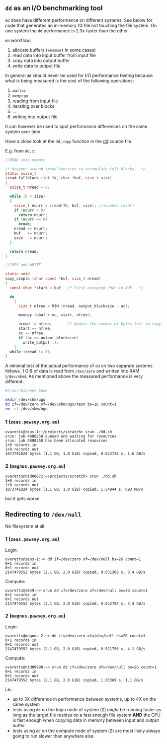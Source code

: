 ## `dd` as an I/O benchmarking tool

`dd` does have different performance on different systems.
See below for code that generates an in-memory 1G file not touching the file system.
On one system the `dd` performance is 2.3x faster than the other.

`dd` workflow:

1. allocate buffers (+`memset` in some cases)
2. read data into input buffer from input file
3. copy data into output buffer
4. write data to output file


In general `dd` should never be used for I/O performance testing because what is being
measured is the cost of the following operations:
1. `malloc`
2. `mempcpy`
3. reading from input file
4. iterating over blocks
5. ...
6. writing into output file

It can however be used to spot performance differences on the same system over time.

Have a close look at the `dd_copy` function in the [dd](https://github.com/coreutils/coreutils/blob/master/src/dd.c)
source file.

E.g. from `dd.c`:

```c
//READ into memory

/* Wrapper around iread function to accumulate full blocks.  */
static ssize_t
iread_fullblock (int fd, char *buf, size_t size)
{
  ssize_t nread = 0;

  while (0 < size)
  {
    ssize_t ncurr = iread(fd, buf, size); //invokes read()
    if (ncurr < 0)
      return ncurr;
    if (ncurr == 0)
      break;
    nread += ncurr;
    buf   += ncurr;
    size  -= ncurr;
  }

  return nread;
}

//COPY and WRITE

static void
copy_simple (char const *buf, size_t nread)
{
  const char *start = buf;	/* First uncopied char in BUF.  */

  do
    {
      size_t nfree = MIN (nread, output_blocksize - oc);

      memcpy (obuf + oc, start, nfree);

      nread -= nfree;		/* Update the number of bytes left to copy. */
      start += nfree;
      oc += nfree;
      if (oc >= output_blocksize)
        write_output ();
    }
  while (nread != 0);
}
```

A minimal test of the actual performance of `dd` on two separate systems follows.
1 GiB of data is read from `/dev/zero` and written into RAM (`/dev/shm`).
As mentioned above the measured performance is very different.


```bash
#!/usr/bin/env bash

mkdir /dev/shm/ugo
dd if=/dev/zero of=/dev/shm/ugo/test bs=1G count=1
rm -rf /dev/shm/ugo
```

### 1 (`zeus.pawsey.org.au`)

```term
uvaretto@zeus-1:~/projects/scratch> srun ./dd.sh 
srun: job 4880258 queued and waiting for resources
srun: job 4880258 has been allocated resources
1+0 records in
1+0 records out
1073741824 bytes (1.1 GB, 1.0 GiB) copied, 0.672728 s, 1.6 GB/s
```

### 2 (`magnus.pawsey.org.au`)

```term
uvaretto@nid00672:~/projects/scratch> srun ./dd.sh 
1+0 records in
1+0 records out
1073741824 bytes (1.1 GB, 1.0 GiB) copied, 1.54844 s, 693 MB/s
```

but it gets worse.

## Redirecting to `/dev/null`

No filesystem at all.

### 1 (`zeus.pawsey.org.au`)

Login:
```term
uvaretto@zeus-1:~> dd if=/dev/zero of=/dev/null bs=2G count=1
0+1 records in
0+1 records out
2147479552 bytes (2.1 GB, 2.0 GiB) copied, 0.631308 s, 3.4 GB/s
```
Compute:
```term
uvaretto@z049:~> srun dd if=/dev/zero of=/dev/null bs=2G count=1
0+1 records in
0+1 records out
2147479552 bytes (2.1 GB, 2.0 GiB) copied, 0.632784 s, 3.4 GB/s
```

### 2 (`magnus.pawsey.org.au`)

Login:
```term
uvaretto@magnus-2:~> dd if=/dev/zero of=/dev/null bs=2G count=1
0+1 records in
0+1 records out
2147479552 bytes (2.1 GB, 2.0 GiB) copied, 0.521756 s, 4.1 GB/s
```

Compute:
```term
uvaretto@nid00990:~> srun dd if=/dev/zero of=/dev/null bs=2G count=1
0+1 records in
0+1 records out
2147479552 bytes (2.1 GB, 2.0 GiB) copied, 1.93369 s, 1.1 GB/s
```

i.e.:

* up to 3X difference in performance between systems, up to 4X on the same system
* tests using `dd` on the login node of system (2) *might* be running faster as long as the target file resides on a fast enough file system **AND**
  the CPU is fast enough when copying data in memory between input and output buffer
* tests using `dd` on the compute node of system (2) are most likely always going to run slower than anywhere else


